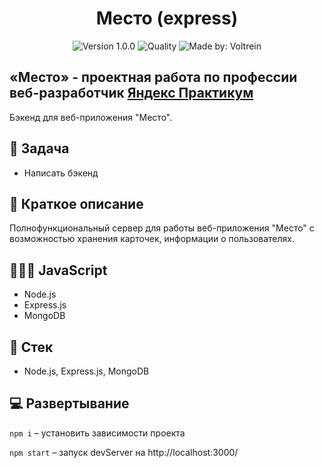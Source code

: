 <h1 align="center">
    Место (express)
</h1>
<p align="center">
    <img alt="Version 1.0.0" src="https://img.shields.io/badge/version-1.0.0-blue" />
    <img alt="Quality" src="https://img.shields.io/badge/status-release-green.svg" >
    <img alt="Made by: Voltrein" src="https://img.shields.io/badge/made%20by-Voltrein--code-blue" />
</p>

## «Место» - проектная работа по профессии веб-разработчик [Яндекс Практикум](https://praktikum.yandex.ru "Яндекс Практикум")

Бэкенд для веб-приложения "Место". 


## 📖 Задача

- Написать бэкенд

## 📃 Краткое описание

Полнофункциональный сервер для работы веб-приложения "Место" с возможностью хранения карточек, информации о пользователях.

## 👨🏻‍💻 JavaScript

- Node.js
- Express.js
- MongoDB

## 📃 Стек

- Node.js, Express.js, MongoDB

## 💻 Развертывание

`npm i` – установить зависимости проекта

`npm start` – запуск devServer на http://localhost:3000/
